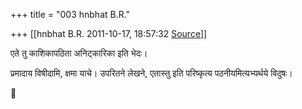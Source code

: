 +++
title = "003 hnbhat B.R."

+++
[[hnbhat B.R.	2011-10-17, 18:57:32 [Source](https://groups.google.com/g/bvparishat/c/H_vrCfb20nw)]]



  
एते तु काशिकापठिता अनिट्कारिका इति भेदः।  

> 
> >   
> > 

  

प्रमादाय विषीदामि, क्षमा याचे। उपरितने लेखने, एतास्तु इति परिष्कृत्य पठनीयमित्यभ्यर्थये विदुषः।




